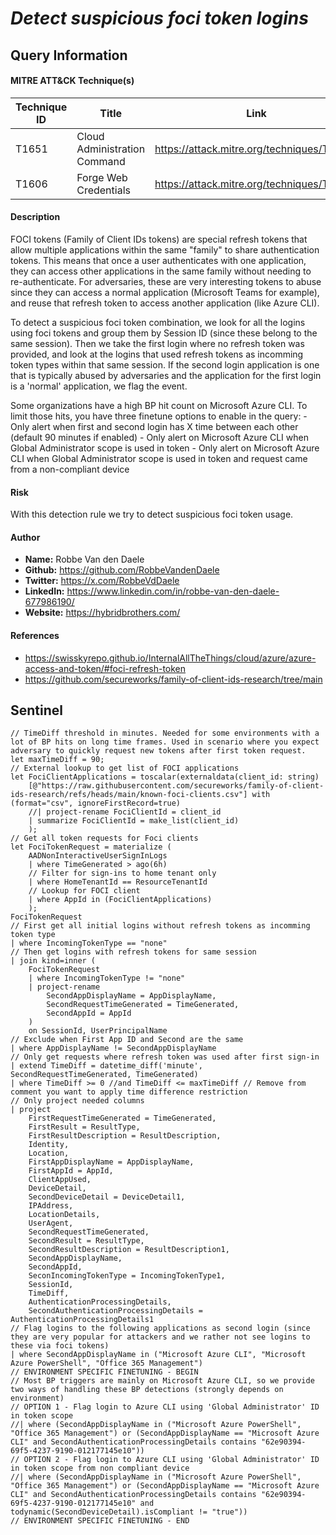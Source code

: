 # *Detect suspicious foci token logins*

## Query Information

#### MITRE ATT&CK Technique(s)

| Technique ID | Title    | Link    |
| ---  | --- | --- |
| T1651 | Cloud Administration Command | https://attack.mitre.org/techniques/T1651/ |
| T1606 | Forge Web Credentials | https://attack.mitre.org/techniques/T1606/ |

#### Description
FOCI tokens (Family of Client IDs tokens) are special refresh tokens that allow multiple applications within the same "family" to share authentication tokens. This means that once a user authenticates with one application, they can access other applications in the same family without needing to re-authenticate. For adversaries, these are very interesting tokens to abuse since they can access a normal application (Microsoft Teams for example), and reuse that refresh token to access another application (like Azure CLI).

To detect a suspicious foci token combination, we look for all the logins using foci tokens and group them by Session ID (since these belong to the same session). Then we take the first login where no refresh token was provided, and look at the logins that used refresh tokens as incomming token types within that same session. If the second login application is one that is typically abused by adversaries and the application for the first login is a 'normal' application, we flag the event.

Some organizations have a high BP hit count on Microsoft Azure CLI. To limit those hits, you have three finetune options to enable in the query:
    - Only alert when first and second login has X time between each other (default 90 minutes if enabled)
    - Only alert on Microsoft Azure CLI when Global Administrator scope is used in token
    - Only alert on Microsoft Azure CLI when Global Administrator scope is used in token and request came from a non-compliant device

#### Risk
With this detection rule we try to detect suspicious foci token usage.

#### Author <Optional>
- **Name:** Robbe Van den Daele
- **Github:** https://github.com/RobbeVandenDaele
- **Twitter:** https://x.com/RobbeVdDaele
- **LinkedIn:** https://www.linkedin.com/in/robbe-van-den-daele-677986190/
- **Website:** https://hybridbrothers.com/

#### References
- https://swisskyrepo.github.io/InternalAllTheThings/cloud/azure/azure-access-and-token/#foci-refresh-token
- https://github.com/secureworks/family-of-client-ids-research/tree/main

## Sentinel
```KQL
// TimeDiff threshold in minutes. Needed for some environments with a lot of BP hits on long time frames. Used in scenario where you expect adversary to quickly request new tokens after first token request.
let maxTimeDiff = 90;
// External lookup to get list of FOCI applications
let FociClientApplications = toscalar(externaldata(client_id: string)
    [@"https://raw.githubusercontent.com/secureworks/family-of-client-ids-research/refs/heads/main/known-foci-clients.csv"] with (format="csv", ignoreFirstRecord=true)
    //| project-rename FociClientId = client_id
    | summarize FociClientId = make_list(client_id)
    );
// Get all token requests for Foci clients
let FociTokenRequest = materialize (
    AADNonInteractiveUserSignInLogs
    | where TimeGenerated > ago(6h)
    // Filter for sign-ins to home tenant only
    | where HomeTenantId == ResourceTenantId
    // Lookup for FOCI client
    | where AppId in (FociClientApplications)
    );
FociTokenRequest
// First get all initial logins without refresh tokens as incomming token type
| where IncomingTokenType == "none"
// Then get logins with refresh tokens for same session
| join kind=inner (
    FociTokenRequest
    | where IncomingTokenType != "none"
    | project-rename
        SecondAppDisplayName = AppDisplayName,
        SecondRequestTimeGenerated = TimeGenerated,
        SecondAppId = AppId
    )
    on SessionId, UserPrincipalName
// Exclude when First App ID and Second are the same
| where AppDisplayName != SecondAppDisplayName
// Only get requests where refresh token was used after first sign-in
| extend TimeDiff = datetime_diff('minute', SecondRequestTimeGenerated, TimeGenerated)
| where TimeDiff >= 0 //and TimeDiff <= maxTimeDiff // Remove from comment you want to apply time difference restriction
// Only project needed columns
| project
    FirstRequestTimeGenerated = TimeGenerated,
    FirstResult = ResultType,
    FirstResultDescription = ResultDescription,
    Identity,
    Location,
    FirstAppDisplayName = AppDisplayName,
    FirstAppId = AppId,
    ClientAppUsed,
    DeviceDetail,
    SecondDeviceDetail = DeviceDetail1,
    IPAddress,
    LocationDetails,
    UserAgent,
    SecondRequestTimeGenerated,
    SecondResult = ResultType,
    SecondResultDescription = ResultDescription1,
    SecondAppDisplayName,
    SecondAppId,
    SeconIncomingTokenType = IncomingTokenType1,
    SessionId,
    TimeDiff,
    AuthenticationProcessingDetails,
    SecondAuthenticationProcessingDetails = AuthenticationProcessingDetails1
// Flag logins to the following applications as second login (since they are very popular for attackers and we rather not see logins to these via foci tokens)
| where SecondAppDisplayName in ("Microsoft Azure CLI", "Microsoft Azure PowerShell", "Office 365 Management")
// ENVIRONMENT SPECIFIC FINETUNING - BEGIN
// Most BP triggers are mainly on Microsoft Azure CLI, so we provide two ways of handling these BP detections (strongly depends on environment)
// OPTION 1 - Flag login to Azure CLI using 'Global Administrator' ID in token scope
//| where (SecondAppDisplayName in ("Microsoft Azure PowerShell", "Office 365 Management") or (SecondAppDisplayName == "Microsoft Azure CLI" and SecondAuthenticationProcessingDetails contains "62e90394-69f5-4237-9190-012177145e10"))
// OPTION 2 - Flag login to Azure CLI using 'Global Administrator' ID in token scope from non compliant device
//| where (SecondAppDisplayName in ("Microsoft Azure PowerShell", "Office 365 Management") or (SecondAppDisplayName == "Microsoft Azure CLI" and SecondAuthenticationProcessingDetails contains "62e90394-69f5-4237-9190-012177145e10" and todynamic(SecondDeviceDetail).isCompliant != "true"))
// ENVIRONMENT SPECIFIC FINETUNING - END
```
